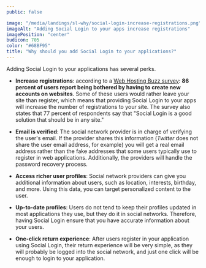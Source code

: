 ```yaml
---
public: false

image: "/media/landings/sl-why/social-login-increase-registrations.png"
imageAlt: "Adding Social Login to your apps increase registrations"
imagePosition: "center"
budicon: 705
color: "#68BF95"
title: "Why should you add Social Login to your applications?"
---
```


Adding Social Login to your applications has several perks.

- **Increase registrations**: according to a [Web Hosting Buzz survey](http://www.webhostingbuzz.com/blog/2013/03/21/whos-sharing-what/):
**86 percent of users report being bothered by having to create new accounts on websites**. Some of these users would rather leave your site than register, which means that providing Social Login to your apps will increase the number of registrations to your site. The survey also states that 77 percent of respondents say that "Social Login is a good solution that should be in any site."

- **Email is verified**: The social network provider is in charge of verifying the user's email. If the provider shares this information (_Twitter_ does not share the user email address, for example) you will get a real email address rather than the fake addresses that some users typically use to register in web applications. Additionally, the providers will handle the password recovery process.

- **Access richer user profiles**: Social network providers can give you additional information about users, such as location, interests, birthday, and more. Using this data, you can target personalized content to the user.

- **Up-to-date profiles**: Users do not tend to keep their profiles updated in most applications they use, but they do it in social networks. Therefore, having Social Login ensure that you have accurate information about your users.

- **One-click return experience**: After users register in your application using Social Login, their return experience will be very simple, as they will probably be logged into the social network, and just one click will be enough to login to your application.
